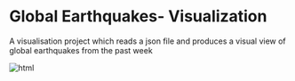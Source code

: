 # Global Earthquakes- Visualization
A visualisation project which reads a json file and produces a visual view of global earthquakes from the past week

![html](global_earthquakes.png)
